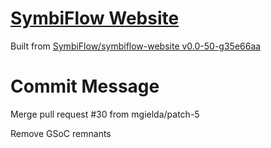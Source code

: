 # [SymbiFlow Website](https://symbiflow.github.io)

Built from [SymbiFlow/symbiflow-website v0.0-50-g35e66aa](https://github.com/SymbiFlow/symbiflow-website/commit/35e66aa1942b331793b5d33aaa55ece672578450)

# Commit Message

Merge pull request #30 from mgielda/patch-5

Remove GSoC remnants
